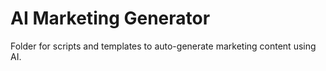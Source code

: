 # AI Marketing Generator
Folder for scripts and templates to auto-generate marketing content using AI.
